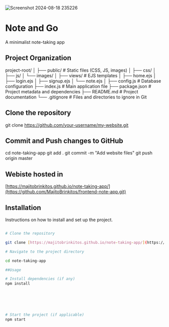 ![Screenshot 2024-08-18 235226](https://github.com/user-attachments/assets/96e2d77b-548c-48f4-979d-f958a11f2a10)


# Note and Go

A minimalist note-taking app

## Project Organization

project-root/
│
├── public/             # Static files (CSS, JS, images)
│   ├── css/
│   ├── js/
│   └── images/
│
├── views/              # EJS templates
│   ├── home.ejs
│   ├── login.ejs
│   ├── signup.ejs
│   └── note.ejs
│
├── config.js           # Database configuration
├── index.js            # Main application file
├── package.json        # Project metadata and dependencies
├── README.md           # Project documentation
└── .gitignore          # Files and directories to ignore in Git

## Clone the repository

git clone https://github.com/your-username/my-website.git

## Commit and Push changes to GitHub

cd note-taking-app
git add .
git commit -m "Add website files"
git push origin master

## Webiste hosted in

[https://majitobrinkitos.github.io/note-taking-app/](https://github.com/MajitoBrinkitos/frontend-note-app.git)

 ## Installation

Instructions on how to install and set up the project.

```bash

# Clone the repository

git clone [https://majitobrinkitos.github.io/note-taking-app/](https://github.com/MajitoBrinkitos/frontend-note-app.git)

# Navigate to the project directory

cd note-taking-app

##Usage

# Install dependencies (if any)
npm install






# Start the project (if applicable)
npm start


